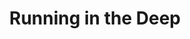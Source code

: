 ---
title: Running in the Deep
slug: running-in-the-deep
artist: Adele
youtube: rYEDA3JcQqw
position: 160
---